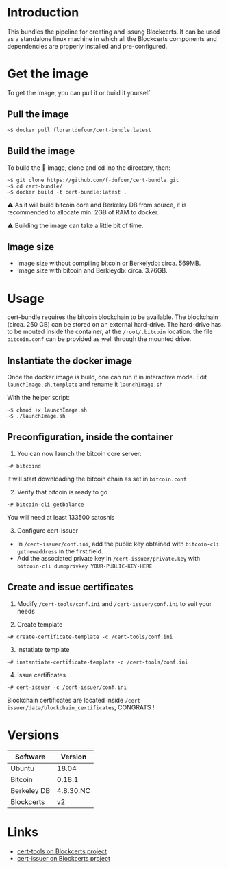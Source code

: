 # Introduction

This bundles the pipeline for creating and issung Blockcerts. It can be used as a standalone linux machine in which all the Blockcerts components and dependencies are properly installed and pre-configured.

# Get the image

To get the image, you can pull it or build it yourself

## Pull the image

```
~$ docker pull florentdufour/cert-bundle:latest
```

## Build the image

To build the :whale: image, clone and cd ino the directory, then:

```shell
~$ git clone https://github.com/f-dufour/cert-bundle.git
~$ cd cert-bundle/
~$ docker build -t cert-bundle:latest .
```

:warning: As it will  build bitcoin core and Berkeley DB from source, it is recommended to allocate min. 2GB of RAM to docker.

:warning: Building the image can take a little bit of time.

## Image size

- Image size without compiling bitcoin or Berkelydb: circa. 569MB.
- Image size with bitcoin and Berkleydb: circa. 3.76GB.

# Usage

cert-bundle requires the bitcoin blockchain to be available. The blockchain (circa. 250 GB) can be stored on an external hard-drive. The hard-drive has to be mouted inside the container, at the `/root/.bitcoin` location. the file `bitcoin.conf` can be provided as well through the mounted drive.


## Instantiate the docker image

Once the docker image is build, one can run it in interactive mode. Edit `launchImage.sh.template` and rename it `launchImage.sh`

With the helper script:

```shell
~$ chmod +x launchImage.sh
~$ ./launchImage.sh
```

## Preconfiguration, inside the container

1. You can now launch the bitcoin core server:

```shell
~# bitcoind
```

It will start downloading the bitcoin chain as set in `bitcoin.conf`

2. Verify that bitcoin is ready to go

```shell
~# bitcoin-cli getbalance
```

You will need at least 133500 satoshis

3. Configure cert-issuer

- In `/cert-issuer/conf.ini`, add the public key obtained with `bitcoin-cli getnewaddress` in the first field.
- Add the associated private key in `/cert-issuer/private.key` with `bitcoin-cli dumpprivkey YOUR-PUBLIC-KEY-HERE`

## Create and issue certificates

1. Modify `/cert-tools/conf.ini` and `/cert-issuer/conf.ini` to suit your needs

2. Create template

```shell
~# create-certificate-template -c /cert-tools/conf.ini
```

3. Instatiate template

```shell
~# instantiate-certificate-template -c /cert-tools/conf.ini
```

4. Issue certificates

```shell
~# cert-issuer -c /cert-issuer/conf.ini
```

Blockchain certificates are located inside `/cert-issuer/data/blockchain_certificates`, CONGRATS !

# Versions

| Software    | Version   |
|-------------|-----------|
| Ubuntu      | 18.04     |
| Bitcoin     | 0.18.1    |
| Berkeley DB | 4.8.30.NC |
| Blockcerts  | v2        |


# Links

- [cert-tools on Blockcerts project](https://github.com/blockchain-certificates/cert-tools)
- [cert-issuer on Blockcerts project](https://github.com/blockchain-certificates/cert-issuer)
